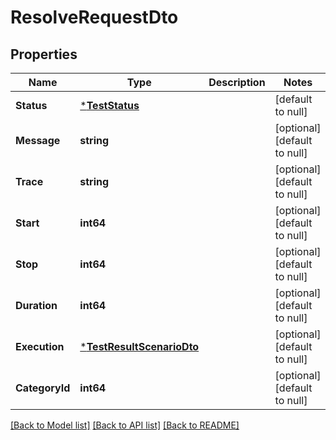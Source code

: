 # ResolveRequestDto

## Properties
Name | Type | Description | Notes
------------ | ------------- | ------------- | -------------
**Status** | [***TestStatus**](TestStatus.md) |  | [default to null]
**Message** | **string** |  | [optional] [default to null]
**Trace** | **string** |  | [optional] [default to null]
**Start** | **int64** |  | [optional] [default to null]
**Stop** | **int64** |  | [optional] [default to null]
**Duration** | **int64** |  | [optional] [default to null]
**Execution** | [***TestResultScenarioDto**](TestResultScenarioDto.md) |  | [optional] [default to null]
**CategoryId** | **int64** |  | [optional] [default to null]

[[Back to Model list]](../README.md#documentation-for-models) [[Back to API list]](../README.md#documentation-for-api-endpoints) [[Back to README]](../README.md)

